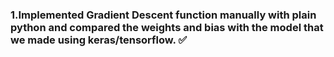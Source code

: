 ### 1.Implemented Gradient Descent function manually with plain python and compared the weights and bias with the model that we made using keras/tensorflow. ✅
